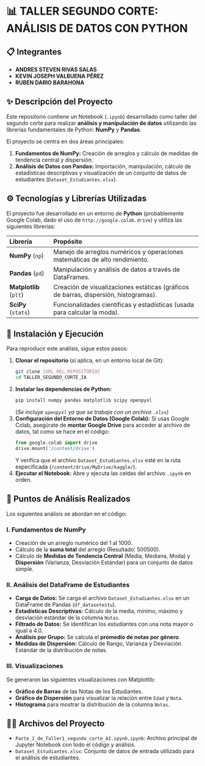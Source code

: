 # 📊 TALLER SEGUNDO CORTE: ANÁLISIS DE DATOS CON PYTHON

## 📋 Integrantes

* **ANDRES STEVEN RIVAS SALAS**
* **KEVIN JOSEPH VALBUENA PÉREZ**
* **RUBEN DARIO BARAHONA**

## ✨ Descripción del Proyecto

Este repositorio contiene un Notebook (`.ipynb`) desarrollado como taller del segundo corte para realizar **análisis y manipulación de datos** utilizando las librerías fundamentales de Python: **NumPy** y **Pandas**.

El proyecto se centra en dos áreas principales:
1.  **Fundamentos de NumPy:** Creación de arreglos y cálculo de medidas de tendencia central y dispersión.
2.  **Análisis de Datos con Pandas:** Importación, manipulación, cálculo de estadísticas descriptivas y visualización de un conjunto de datos de estudiantes (`Dataset_Estudiantes.xlsx`).

## ⚙️ Tecnologías y Librerías Utilizadas

El proyecto fue desarrollado en un entorno de **Python** (probablemente Google Colab, dado el uso de `http://google.colab.drive`) y utiliza las siguientes librerías:

| Librería | Propósito |
| :--- | :--- |
| **NumPy** (`np`) | Manejo de arreglos numéricos y operaciones matemáticas de alto rendimiento. |
| **Pandas** (`pd`) | Manipulación y análisis de datos a través de DataFrames. |
| **Matplotlib** (`plt`) | Creación de visualizaciones estáticas (gráficos de barras, dispersión, histogramas). |
| **SciPy** (`stats`) | Funcionalidades científicas y estadísticas (usada para calcular la moda). |

## 🚀 Instalación y Ejecución

Para reproducir este análisis, sigue estos pasos:

1.  **Clonar el repositorio** (si aplica, en un entorno local de Git):
    ```bash
    git clone [URL_DEL_REPOSITORIO]
    cd TALLER_SEGUNDO_CORTE_IA
    ```
2.  **Instalar las dependencias de Python:**
    ```bash
    pip install numpy pandas matplotlib scipy openpyxl
    ```
    *(Se incluye `openpyxl` ya que se trabaja con un archivo `.xlsx`)*
3.  **Configuración del Entorno de Datos (Google Colab):**
    Si usas Google Colab, asegúrate de **montar Google Drive** para acceder al archivo de datos, tal como se hace en el código:
    ```python
    from google.colab import drive
    drive.mount('/content/drive')
    ```
    Y verifica que el archivo `Dataset_Estudiantes.xlsx` esté en la ruta especificada (`/content/drive/MyDrive/kaggle/`).
4.  **Ejecutar el Notebook:**
    Abre y ejecuta las celdas del archivo `.ipynb` en orden.

## 📝 Puntos de Análisis Realizados

Los siguientes análisis se abordan en el código:

### I. Fundamentos de NumPy
* Creación de un arreglo numérico del 1 al 1000.
* Cálculo de la **suma total** del arreglo (Resultado: 500500).
* Cálculo de **Medidas de Tendencia Central** (Media, Mediana, Moda) y **Dispersión** (Varianza, Desviación Estándar) para un conjunto de datos simple.

### II. Análisis del DataFrame de Estudiantes
* **Carga de Datos:** Se carga el archivo `Dataset_Estudiantes.xlsx` en un DataFrame de Pandas (`df_datasetestu`).
* **Estadísticas Descriptivas:** Cálculo de la media, mínimo, máximo y desviación estándar de la columna `Notas`.
* **Filtrado de Datos:** Se identifican los estudiantes con una nota mayor o igual a 4.0.
* **Análisis por Grupo:** Se calcula el **promedio de notas por género**.
* **Medidas de Dispersión:** Cálculo de Rango, Varianza y Desviación Estándar de la distribución de notas.

### III. Visualizaciones
Se generaron las siguientes visualizaciones con Matplotlib:
* **Gráfico de Barras** de las Notas de los Estudiantes.
* **Gráfico de Dispersión** para visualizar la relación entre `Edad` y `Nota`.
* **Histograma** para mostrar la distribución de la columna `Notas`.

## 🧑‍💻 Archivos del Proyecto

* `Parte_2_de_Taller1_segundo_corte_AI.ipynb.ipynb`: Archivo principal de Jupyter Notebook con todo el código y análisis.
* `Dataset_Estudiantes.xlsx`: Conjunto de datos de entrada utilizado para el análisis de estudiantes.
